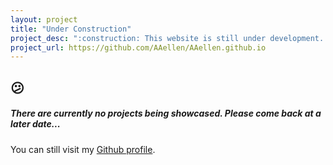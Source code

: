 ```yaml
---
layout: project
title: "Under Construction"
project_desc: ":construction: This website is still under development. :construction:"
project_url: https://github.com/AAellen/AAellen.github.io
---
```

## :confused:
##### There are currently no projects being showcased. Please come back at a later date...

You can still visit my [Github profile](https://github.com/AAellen).

